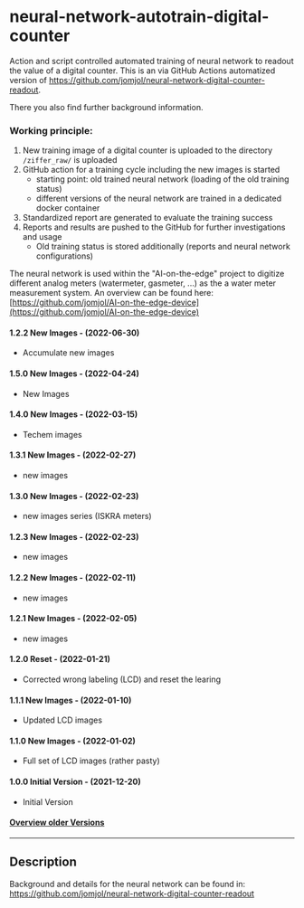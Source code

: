 # neural-network-autotrain-digital-counter
Action and script controlled automated training of neural network to readout the value of a digital counter. This is an via GitHub Actions automatized version of https://github.com/jomjol/neural-network-digital-counter-readout.

There you also find further background information.

### Working principle:

1) New training image of a digital counter is uploaded to the directory `/ziffer_raw/` is uploaded
2) GitHub action for a training cycle including the new images is started
   * starting point: old trained neural  network (loading of the old training status)
   * different versions of the neural network are trained in a dedicated docker container
3) Standardized report are generated to evaluate the training success
4) Reports and results are pushed to the GitHub for further investigations and usage
   * Old training status is stored additionally (reports and neural network configurations)



The neural network is used within the "AI-on-the-edge" project to digitize different analog meters (watermeter, gasmeter, ...) as the a water meter measurement system. An overview can be found here: [https://github.com/jomjol/AI-on-the-edge-device](https://github.com/jomjol/AI-on-the-edge-device)

#### 1.2.2 New Images - (2022-06-30)

* Accumulate new images

#### 1.5.0 New Images - (2022-04-24)

* New Images

#### 1.4.0 New Images - (2022-03-15)

* Techem images

#### 1.3.1 New Images - (2022-02-27)

* new images

#### 1.3.0 New Images - (2022-02-23)

* new images series (ISKRA meters)

#### 1.2.3 New Images - (2022-02-23)

* new images

#### 1.2.2 New Images - (2022-02-11)

* new images

#### 1.2.1 New Images - (2022-02-05)

* new images

#### 1.2.0 Reset - (2022-01-21)

* Corrected wrong labeling (LCD) and reset the learing

#### 1.1.1 New Images - (2022-01-10)

* Updated LCD images

#### 1.1.0 New Images - (2022-01-02)

* Full set of LCD images (rather pasty)

#### 1.0.0 Initial Version - (2021-12-20)

* Initial Version


#### [Overview older Versions](Versions.md)





_______

## Description

Background and details for the neural network can be found in: https://github.com/jomjol/neural-network-digital-counter-readout

